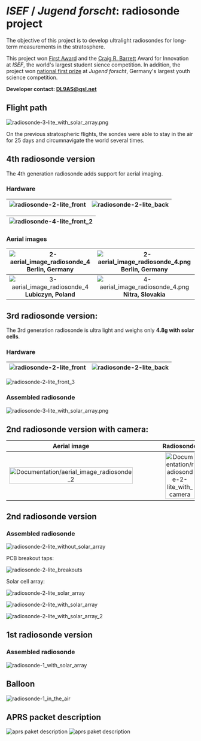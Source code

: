 # *ISEF* / *Jugend forscht*: radiosonde project

The objective of this project is to develop ultralight radiosondes for long-term measurements in the stratosphere.


This project won [First Award](https://abstracts.societyforscience.org/Home/FullAbstract?&ProjectId=21789) and the [Craig R. Barrett](https://abstracts.societyforscience.org/Home/FullAbstract?&ProjectId=21789) Award for Innovation at *ISEF*, the world's largest student sience competition. In addition, the project won [national first prize](https://www.jugend-forscht.de/projektdatenbank/in-80-tagen-um-die-welt-kleine-sonden-auf-grosser-mission.html) at *Jugend forscht*, Germany's largest youth science competition.


**Developer contact: [DL9AS@qsl.net](mailto:DL9AS@qsl.net)**

## Flight path

![radiosonde-3-lite_with_solar_array.png](Documentation/balloon_flight-map-11.png)

On the previous stratospheric flights, the sondes were able to stay in the air for 25 days and circumnavigate the world several times.

## 4th radiosonde version
The 4th generation radiosonde adds support for aerial imaging.

### Hardware

| ![radiosonde-2-lite_front](Documentation/radiosonde-4-lite_front.png) | ![radiosonde-2-lite_back](Documentation/radiosonde-4-lite_back.png) |
| ------------------------------------------------------- | ----------------------------------------------------- |

| ![radiosonde-4-lite_front_2](Documentation/radiosonde-4-lite_front_2.png) |
| ----------------------------------------------------------- |


### Aerial images

| ![2-aerial_image_radiosonde_4](Documentation/2-aerial_image_radiosonde_4.png)Berlin, Germany | ![2-aerial_image_radiosonde_4.png](Documentation/3-aerial_image_radiosonde_4.png) Berlin, Germany|
| :---------------------------------------------------------------: | :-------------------------------------------------------------------: |
| ![3-aerial_image_radiosonde_4](Documentation/6-aerial_image_radiosonde_4.png) **Lubiczyn, Poland**  | ![4-aerial_image_radiosonde_4.png](Documentation/7-aerial_image_radiosonde_4.png) **Nitra, Slovakia** |

## 3rd radiosonde version:

The 3rd generation radiosonde is ultra light and weighs only **4.8g with solar cells**.

### Hardware

| ![radiosonde-2-lite_front](Documentation/radiosonde-3-lite_front.png)  | ![radiosonde-2-lite_back](Documentation/radiosonde-3-lite_back.png) |
| ---- | ---- |

![radiosonde-2-lite_front_3](Documentation/radiosonde-3-lite_front_3.png) 

### Assembled radiosonde

![radiosonde-3-lite_with_solar_array.png](Documentation/radiosonde-3-lite_with_solar_array.png)



## 2nd radiosonde version with camera:

| Aerial image | Radiosonde  |
| :----: | :----: |
| <img src="Documentation/aerial_image_radiosonde_2.png" title="" alt="Documentation/aerial_image_radiosonde_2" width=100%> | <img src="Documentation/radiosonde-2-lite_with_camera.png" title="" alt="Documentation/radiosonde-2-lite_with_camera" width=60%> |

## 2nd radiosonde version

### Assembled radiosonde

![radiosonde-2-lite_without_solar_array](Documentation/radiosonde-2-lite_without_solar_array.JPG)


PCB breakout taps:

![radiosonde-2-lite_breakouts](Documentation/radiosonde-2-lite_breakouts.JPG)

Solar cell array:

![radiosonde-2-lite_solar_array](Documentation/radiosonde-2-lite_solar_array.JPG)


![radiosonde-2-lite_with_solar_array](Documentation/radiosonde-2-lite_with_solar_array.JPG)


![radiosonde-2-lite_with_solar_array_2](Documentation/radiosonde-2-lite_with_solar_array_2.JPG)

## 1st radiosonde version

### Assembled radiosonde

![radiosonde-1_with_solar_array](Documentation/radiosonde-1_with_solar_array.JPG)

## Balloon

![radiosonde-1_in_the_air](Documentation/radiosonde-1_in_the_air.jpg)

## APRS packet description

![aprs paket description](Documentation/aprs_packet_description.png#gh-light-mode-only)
![aprs paket description](Documentation/aprs_packet_description_dark.png#gh-dark-mode-only)